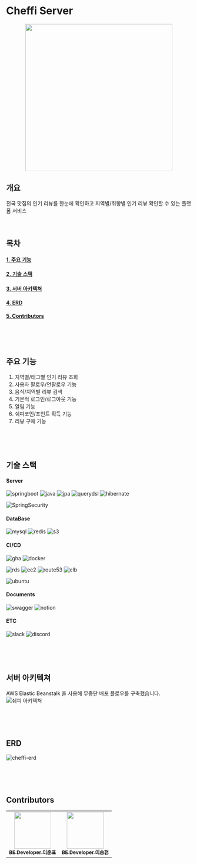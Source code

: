 # Cheffi Server

<p align="center" ><img src= "https://github.com/Cheffi-Git/Cheffi-Server/assets/85255237/55627dbc-030a-4d8d-a53c-24b6f4e4188e" width="400"/></p>

## 개요
전국 맛집의 인기 리뷰를 한눈에 확인하고 지역별/취향별 인기 리뷰 확인할 수 있는 플랫폼 서비스
<br><br><br>
## 목차

#### [1. 주요 기능](#주요-기능)

#### [2. 기술 스택](#기술-스택)

#### [3. 서버 아키텍쳐](#서버-아키텍쳐)

#### [4. ERD](#erd)

#### [5. Contributors](#contributors)

<br><br><br>
## 주요 기능

1. 지역별/태그별 인기 리뷰 조회
2. 사용자 팔로우/언팔로우 기능
3. 음식/지역별 리뷰 검색
4. 기본적 로그인/로그아웃 기능
5. 알림 기능
6. 쉐피코인/포인트 획득 기능
7. 리뷰 구매 기능


<br><br><br>
## 기술 스택
#### Server
![springboot](https://img.shields.io/badge/Spring%20Boot-6DB33F?style=for-the-badge&logo=SpringBoot&logoColor=white)
![java](https://img.shields.io/badge/Java-ED8B00?style=for-the-badge&logo=openjdk&logoColor=white)
![jpa](https://img.shields.io/badge/JPA-A100FF?style=for-the-badge&logo=openjdk&logoColor=white)
![querydsl](https://img.shields.io/badge/QueryDSL-0769AD?style=for-the-badge&logo=openjdk&logoColor=white)
![hibernate](https://img.shields.io/badge/Hibernate-59666C?style=for-the-badge&logo=Hibernate&logoColor=white)

![SpringSecurity](https://img.shields.io/badge/Spring%20Security-6DB33F?style=for-the-badge&logo=SpringSecurity&logoColor=white)
#### DataBase
![mysql](https://img.shields.io/badge/MySQL-005C84?style=for-the-badge&logo=mysql&logoColor=white)
![redis](https://img.shields.io/badge/redis-%23DD0031.svg?&style=for-the-badge&logo=redis&logoColor=white)
![s3](https://img.shields.io/badge/Amazon%20S3-569A31?&style=for-the-badge&logo=AmazonS3&logoColor=white)

#### CI/CD
![gha](https://img.shields.io/badge/GitHub_Actions-2088FF?style=for-the-badge&logo=github-actions&logoColor=white)
![docker](https://img.shields.io/badge/docker-%230db7ed.svg?style=for-the-badge&logo=docker&logoColor=white)

![rds](https://img.shields.io/badge/rds-527FFF?style=for-the-badge&logo=amazonrds&logoColor=white)
![ec2](https://img.shields.io/badge/ec2-FF9900?style=for-the-badge&logo=amazon-ec2&logoColor=white)
![route53](https://img.shields.io/badge/Route%2053-8C4FFF?style=for-the-badge&logo=amazonroute53&logoColor=white)
![elb](https://img.shields.io/badge/elastic%20beanstalk-8C4FFF?style=for-the-badge&logo=amazon-aws&logoColor=white)

![ubuntu](https://img.shields.io/badge/ubuntu-E95420?style=for-the-badge&logo=ubuntu&logoColor=white)


#### Documents
![swagger](https://img.shields.io/badge/Swagger-85EA2D?style=for-the-badge&logo=swagger&logoColor=black)
![notion](https://img.shields.io/badge/Notion-000000?style=for-the-badge&logo=notion&logoColor=white)


#### ETC
![slack](https://img.shields.io/badge/Slack-4A154B?style=for-the-badge&logo=slack&logoColor=white)
![discord](https://img.shields.io/badge/Discord-5865F2?style=for-the-badge&logo=Discord&logoColor=white)


<br><br><br>


## 서버 아키텍쳐
AWS Elastic Beanstalk 을 사용해 무중단 배포 플로우를 구축했습니다.
![쉐피 아키텍쳐](https://github.com/Cheffi-Git/Cheffi-Server/assets/85255237/14670233-380b-4556-8847-ab6dee17d976)

<br><br><br>
## ERD
![cheffi-erd](https://github.com/Cheffi-Git/Cheffi-Server/assets/85255237/5fd1f4f2-dba7-402f-803c-e46129379c92)

<br><br><br>
## Contributors
<table>
  <tbody>
      <td align="center"><a href="https://github.com/wnsvy607"><img src="https://github.com/team-ecolink/map2zero-backend/assets/101989268/7fcd6027-2639-44ca-ba02-e4f056293e34" width="100px;" alt=""/><br /><sub><b>BE Developer 이준표 </b></sub></a><br /></td>
      <td align="center"><a href="https://github.com/seulee0862"><img src="https://github.com/Cheffi-Git/Cheffi-Server/assets/85255237/55627dbc-030a-4d8d-a53c-24b6f4e4188e" width="100px;" alt=""/><br /><sub><b>BE Developer 이승현 </b></sub></a><br /></td>
  </tbody>
</table>
